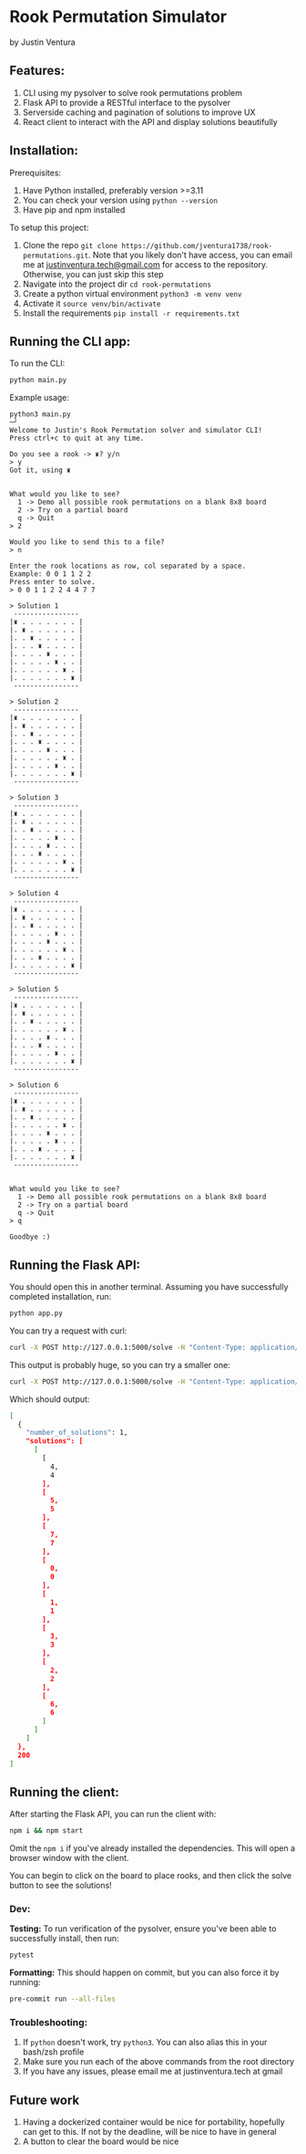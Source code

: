 # Rook Permutation Simulator

by Justin Ventura

## Features:

1. CLI using my pysolver to solve rook permutations problem
2. Flask API to provide a RESTful interface to the pysolver
3. Serverside caching and pagination of solutions to improve UX
4. React client to interact with the API and display solutions beautifully

## Installation:

Prerequisites:

1. Have Python installed, preferably version >=3.11
2. You can check your version using `python --version`
3. Have pip and npm installed

To setup this project:

1. Clone the repo `git clone https://github.com/jventura1738/rook-permutations.git`. Note that you likely don't have access, you can email me at justinventura.tech@gmail.com for access to the repository. Otherwise, you can just skip this step
2. Navigate into the project dir `cd rook-permutations`
3. Create a python virtual environment `python3 -m venv venv`
4. Activate it `source venv/bin/activate`
5. Install the requirements `pip install -r requirements.txt`

## Running the CLI app:

To run the CLI:

```bash
python main.py
```

Example usage:

```
python3 main.py                                                                                                    ─╯
Welcome to Justin's Rook Permutation solver and simulator CLI!
Press ctrl+c to quit at any time.

Do you see a rook -> ♜? y/n
> y
Got it, using ♜


What would you like to see?
  1 -> Demo all possible rook permutations on a blank 8x8 board
  2 -> Try on a partial board
  q -> Quit
> 2

Would you like to send this to a file?
> n

Enter the rook locations as row, col separated by a space.
Example: 0 0 1 1 2 2
Press enter to solve.
> 0 0 1 1 2 2 4 4 7 7

> Solution 1
 ----------------
|♜ . . . . . . . |
|. ♜ . . . . . . |
|. . ♜ . . . . . |
|. . . ♜ . . . . |
|. . . . ♜ . . . |
|. . . . . ♜ . . |
|. . . . . . ♜ . |
|. . . . . . . ♜ |
 ----------------

> Solution 2
 ----------------
|♜ . . . . . . . |
|. ♜ . . . . . . |
|. . ♜ . . . . . |
|. . . ♜ . . . . |
|. . . . ♜ . . . |
|. . . . . . ♜ . |
|. . . . . ♜ . . |
|. . . . . . . ♜ |
 ----------------

> Solution 3
 ----------------
|♜ . . . . . . . |
|. ♜ . . . . . . |
|. . ♜ . . . . . |
|. . . . . ♜ . . |
|. . . . ♜ . . . |
|. . . ♜ . . . . |
|. . . . . . ♜ . |
|. . . . . . . ♜ |
 ----------------

> Solution 4
 ----------------
|♜ . . . . . . . |
|. ♜ . . . . . . |
|. . ♜ . . . . . |
|. . . . . ♜ . . |
|. . . . ♜ . . . |
|. . . . . . ♜ . |
|. . . ♜ . . . . |
|. . . . . . . ♜ |
 ----------------

> Solution 5
 ----------------
|♜ . . . . . . . |
|. ♜ . . . . . . |
|. . ♜ . . . . . |
|. . . . . . ♜ . |
|. . . . ♜ . . . |
|. . . ♜ . . . . |
|. . . . . ♜ . . |
|. . . . . . . ♜ |
 ----------------

> Solution 6
 ----------------
|♜ . . . . . . . |
|. ♜ . . . . . . |
|. . ♜ . . . . . |
|. . . . . . ♜ . |
|. . . . ♜ . . . |
|. . . . . ♜ . . |
|. . . ♜ . . . . |
|. . . . . . . ♜ |
 ----------------


What would you like to see?
  1 -> Demo all possible rook permutations on a blank 8x8 board
  2 -> Try on a partial board
  q -> Quit
> q

Goodbye :)
```

## Running the Flask API:

You should open this in another terminal. Assuming you have successfully completed installation, run:

```bash
python app.py
```

You can try a request with curl:

```bash
curl -X POST http://127.0.0.1:5000/solve -H "Content-Type: application/json" -d '{"rooks": [[0, 0]]}'
```

This output is probably huge, so you can try a smaller one:

```bash
curl -X POST http://127.0.0.1:5000/solve -H "Content-Type: application/json" -d '{"rooks": [[0, 0], [1,1], [2,2], [3,3], [4,4], [5,5], [6,6]]}'
```

Which should output:

```bash
[
  {
    "number_of_solutions": 1,
    "solutions": [
      [
        [
          4,
          4
        ],
        [
          5,
          5
        ],
        [
          7,
          7
        ],
        [
          0,
          0
        ],
        [
          1,
          1
        ],
        [
          3,
          3
        ],
        [
          2,
          2
        ],
        [
          6,
          6
        ]
      ]
    ]
  },
  200
]
```

## Running the client:

After starting the Flask API, you can run the client with:

```bash
npm i && npm start
```

Omit the `npm i` if you've already installed the dependencies. This will open a browser window with the client.

You can begin to click on the board to place rooks, and then click the solve button to see the solutions!

### Dev:

**Testing:** To run verification of the pysolver, ensure you've been able to successfully install, then run:

```bash
pytest
```

**Formatting:** This should happen on commit, but you can also force it by running:

```bash
pre-commit run --all-files
```

### Troubleshooting:

1. If `python` doesn't work, try `python3`. You can also alias this in your bash/zsh profile
2. Make sure you run each of the above commands from the root directory
3. If you have any issues, please email me at justinventura.tech at gmail

## Future work

1. Having a dockerized container would be nice for portability, hopefully can get to this. If not by the deadline, will be nice to have in general
2. A button to clear the board would be nice
